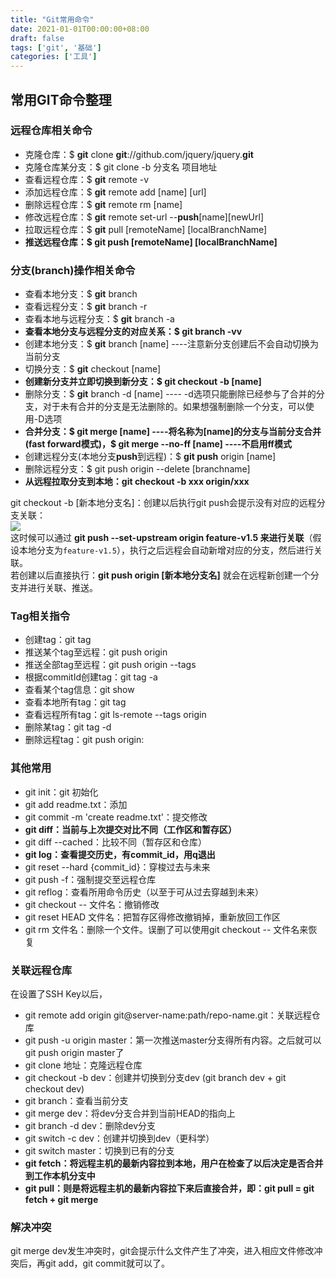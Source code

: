 ```yaml
---
title: "Git常用命令"
date: 2021-01-01T00:00:00+08:00
draft: false
tags: ['git', '基础']
categories: ['工具']
---
```

## 常用GIT命令整理

### 远程仓库相关命令

- 克隆仓库：$ **git** clone **git**://github.com/jquery/jquery.**git**
- 克隆仓库某分支：$ git clone -b 分支名 项目地址
- 查看远程仓库：$ **git** remote -v
- 添加远程仓库：$ **git** remote add [name] [url]
- 删除远程仓库：$ **git** remote rm [name]
- 修改远程仓库：$ **git** remote set-url --**push**[name][newUrl]
- 拉取远程仓库：$ **git** pull [remoteName] [localBranchName]
- **推送远程仓库：$ git push [remoteName] [localBranchName]**

### 分支(branch)操作相关命令

- 查看本地分支：$ **git** branch
- 查看远程分支：$ **git** branch -r
- 查看本地与远程分支：$ **git** branch -a
- **查看本地分支与远程分支的对应关系：$ git branch -vv**
- 创建本地分支：$ **git** branch [name] ----注意新分支创建后不会自动切换为当前分支
- 切换分支：$ **git** checkout [name]
- **创建新分支并立即切换到新分支：$ git checkout -b [name]**
- 删除分支：$ **git** branch -d [name] ---- -d选项只能删除已经参与了合并的分支，对于未有合并的分支是无法删除的。如果想强制删除一个分支，可以使用-D选项
- **合并分支：$ git merge [name] ----将名称为[name]的分支与当前分支合并(fast forward模式)，$ git merge --no-ff [name] ----不启用ff模式**
- 创建远程分支(本地分支**push**到远程)：$ **git push** origin [name]
- 删除远程分支：$ git push origin --delete [branchname]
- **从远程拉取分支到本地：git checkout -b xxx origin/xxx**

git checkout -b [新本地分支名]：创建以后执行git push会提示没有对应的远程分支关联：<br />
![](https://s2.loli.net/2022/07/11/Jmi7vgxdNPO53zo.png)<br />
这时候可以通过 **git push --set-upstream origin feature-v1.5 来进行关联**（假设本地分支为`feature-v1.5`），执行之后远程会自动新增对应的分支，然后进行关联。<br />
若创建以后直接执行：**git push origin [新本地分支名]** 就会在远程新创建一个分支并进行关联、推送。

### Tag相关指令

- 创建tag：git tag <tagName>
- 推送某个tag至远程：git push origin <tagName> 
- 推送全部tag至远程：git push origin --tags
- 根据commitId创建tag：git tag -a <tagName> <commitId>
- 查看某个tag信息：git show <tagName>
- 查看本地所有tag：git tag
- 查看远程所有tag：git ls-remote --tags origin
- 删除某tag：git tag -d <tagName>
- 删除远程tag：git push origin:<tagName>

### 其他常用

- git init：git 初始化
- git add readme.txt：添加
- git commit -m 'create readme.txt'：提交修改
- **git diff：当前与上次提交对比不同（工作区和暂存区）**
- git diff --cached：比较不同（暂存区和仓库）
- **git log：查看提交历史，有commit_id，用q退出**
- git reset --hard {commit_id}：穿梭过去与未来
- git push -f：强制提交至远程仓库
- git reflog：查看所用命令历史（以至于可从过去穿越到未来）
- git checkout -- 文件名：撤销修改
- git reset HEAD 文件名：把暂存区得修改撤销掉，重新放回工作区
- git rm 文件名：删除一个文件。误删了可以使用git checkout -- 文件名来恢复


### 关联远程仓库
在设置了SSH Key以后，

- git remote add origin git@server-name:path/repo-name.git：关联远程仓库
- git push -u origin master：第一次推送master分支得所有内容。之后就可以git push origin master了
- git clone 地址：克隆远程仓库
- git checkout -b dev：创建并切换到分支dev (git branch dev + git checkout dev)
- git branch：查看当前分支
- git merge dev：将dev分支合并到当前HEAD的指向上
- git branch -d dev：删除dev分支
- git switch -c dev：创建并切换到dev（更科学）
- git switch master：切换到已有的分支
- **git fetch：将远程主机的最新内容拉到本地，用户在检查了以后决定是否合并到工作本机分支中**
- **git pull：则是将远程主机的最新内容拉下来后直接合并，即：git pull = git fetch + git merge**

### 解决冲突
git merge dev发生冲突时，git会提示什么文件产生了冲突，进入相应文件修改冲突后，再git add，git commit就可以了。
